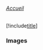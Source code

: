###### [Accueil](README.md)
[!include[title](swarm.md)]
<!--@include: https://github.com/abiForSofteam/docker/blob/main/networking.md -->
### Images 
